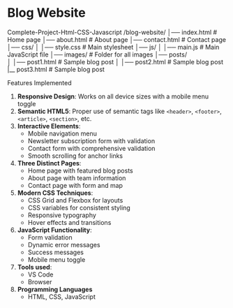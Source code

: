 # Blog Website 
Complete-Project-Html-CSS-Javascript
/blog-website/
│── index.html          # Home page
│── about.html          # About page
│── contact.html        # Contact page
│── css/
│   │── style.css       # Main stylesheet
│── js/
│   │── main.js         # Main JavaScript file
│── images/             # Folder for all images
│── posts/              
│   │── post1.html      # Sample blog post
│   │── post2.html      # Sample blog post
    |__ post3.html      # Sample blog post


Features Implemented

1. **Responsive Design**: Works on all device sizes with a mobile menu toggle
2. **Semantic HTML5**: Proper use of semantic tags like `<header>`, `<footer>`, `<article>`, `<section>`, etc.
3. **Interactive Elements**:
   - Mobile navigation menu
   - Newsletter subscription form with validation
   - Contact form with comprehensive validation
   - Smooth scrolling for anchor links
4. **Three Distinct Pages**:
   - Home page with featured blog posts
   - About page with team information
   - Contact page with form and map
5. **Modern CSS Techniques**:
   - CSS Grid and Flexbox for layouts
   - CSS variables for consistent styling
   - Responsive typography
   - Hover effects and transitions
6. **JavaScript Functionality**:
   - Form validation
   - Dynamic error messages
   - Success messages
   - Mobile menu toggle
7. **Tools used**:
   - VS Code
   - Browser
8. **Programming Languages**
   - HTML, CSS, JavaScript